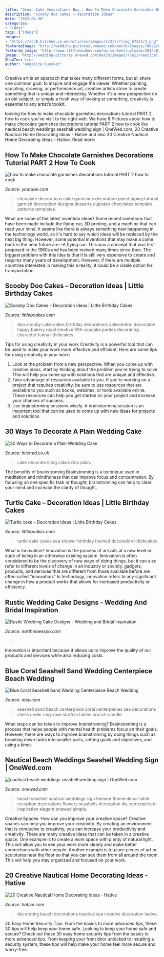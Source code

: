 ```yaml
---
title: "Ocean Cake Decorations Buy : How To Make Chocolate Garnishes Decorations Tutorial Part 2 How To Cook"
description: "Scooby doo cakes – decoration ideas"
date: "2023-04-30"
categories:
- "ideas"
tags: ["ideas"]
images:
- "https://cdn0.hitched.co.uk/articles/images/5/2/2/7/img_67225/3.png"
featuredImage: "http://wedding-pictures.onewed.com/match/images/76622/nautical-beach-weddings-seashell-wedding-sign.original.jpg?1379181577"
featured_image: "http://www.littlebcakes.com/wp-content/uploads/2014/01/Scooby-Doo-Cake-Decorations.jpg"
image: "http://wedding-pictures.onewed.com/match/images/76622/nautical-beach-weddings-seashell-wedding-sign.original.jpg?1379181577"
ShowToc: true
author: "Angelita Ruecker"
---
```



Creative art is an approach that takes many different forms, but all share one common goal: to inspire and engage the viewer. Whether painting, sculpting, drawing, or performance art, creative artists strive to create something that is unique and interesting. Whether it's a new perspective on an old subject, or simply a fresh way of looking at something, creativity is essential to any artist’s toolkit.

	

		
looking for how to make chocolate garnishes decorations tutorial PART 2 how to cook you've visit to the right web. We have 8 Pictures about how to make chocolate garnishes decorations tutorial PART 2 how to cook like nautical beach weddings seashell wedding sign | OneWed.com, 20 Creative Nautical Home Decorating Ideas - Hative and also 20 Creative Nautical Home Decorating Ideas - Hative. Read more:
		
    
## How To Make Chocolate Garnishes Decorations Tutorial PART 2 How To Cook

<img loading=lazy src="http://i.ytimg.com/vi/h8q9dZWXCb4/maxresdefault.jpg" onerror="this.onerror=null;this.src='https://tse4.mm.bing.net/th?id=OIP.OGl68W905JHIL7xmOLXJ9gHaEK&amp;pid=15.1';" alt="how to make chocolate garnishes decorations tutorial PART 2 how to cook">

_Source: youtube.com_

>chocolate decorations cake garnishes decoration piped piping tutorial garnish decoracion designs desserts cupcake chocolates template patterns templates. 

	

What are some of the latest invention ideas?
Some recent inventions that have been made include the flying car, 3D printing, and a machine that can read your mind. It seems like there is always something new happening in the technology world, so it's hard to say which ideas will be replaced by the next big thing. However, some potential inventions that may make a come back in the near future are: 
-A flying car: This was a concept that was first proposed in the 1960s and has been revived many times since then. The biggest problem with this idea is that it is still very expensive to create and requires many years of development. However, if there are multiple countries interested in making this a reality, it could be a viable option for transportation.

    
## Scooby Doo Cakes – Decoration Ideas | Little Birthday Cakes

<img loading=lazy src="http://www.littlebcakes.com/wp-content/uploads/2014/01/Scooby-Doo-Cake-Decorations.jpg" onerror="this.onerror=null;this.src='https://tse3.mm.bing.net/th?id=OIP.NaYL799EafvaOcQ5KprnMwHaLI&amp;pid=15.1';" alt="Scooby Doo Cakes – Decoration Ideas | Little Birthday Cakes">

_Source: littlebcakes.com_

>doo scooby cake cakes birthday decorations cakecentral decoration happy bakery royal creative fifth cupcake parties decorating character funny littlebcakes. 

	

Tips for using creativity in your work
Creativity is a powerful tool that can be used to make your work more effective and efficient. Here are some tips for using creativity in your work:
1. Look at the problem from a new perspective. When you come up with creative ideas, start by thinking about the problem you're trying to solve. This will help you come up with solutions that are unique and effective.
2. Take advantage of resources available to you. If you're working on a project that requires creativity, be sure to use resources that are available to you such as books, websites, or tools available online. These resources can help you get started on your project and increase your chances of success.
3. Use brainstorming sessions wisely. A brainstorming session is an important tool that can be used to come up with new ideas for projects and solutions.

    
## 30 Ways To Decorate A Plain Wedding Cake

<img loading=lazy src="https://cdn0.hitched.co.uk/articles/images/5/2/2/7/img_67225/3.png" onerror="this.onerror=null;this.src='https://tse1.mm.bing.net/th?id=OIP.UG1xBcLobnY9iITlTuw2zgHaLH&amp;pid=15.1';" alt="30 Ways to Decorate a Plain Wedding Cake">

_Source: hitched.co.uk_

>cake decorate icing cakes drip plain. 

	

The benefits of brainstroming
Brainstroming is a technique used in meditation and mindfulness that can improve focus and concentration. By focusing on one specific task or thought, brainstroming can help to clear your mind and increase the clarity of thought.

    
## Turtle Cake – Decoration Ideas | Little Birthday Cakes

<img loading=lazy src="http://www.littlebcakes.com/wp-content/uploads/2014/05/Turtle-Cakes.jpg" onerror="this.onerror=null;this.src='https://tse2.mm.bing.net/th?id=OIP.JSQaQwGaOgrYbZD-dXKKcgHaJ4&amp;pid=15.1';" alt="Turtle cake – Decoration Ideas | Little Birthday Cakes">

_Source: littlebcakes.com_

>turtle cake cakes sea shower birthday themed decoration littlebcakes. 

	

What is Innovation?
Innovation is the process of arrivals at a new level or state of being in an otherwise existing system. Innovation is often considered to be the discovery of new ways of doing things, but it can also refer to different levels of change in an industry or society. gadgets, products, and services that are different from those available before are often called "innovation." In technology, innovation refers to any significant change in how a product works that allows for increased productivity or efficiency.

    
## Rustic Wedding Cake Designs - Wedding And Bridal Inspiration

<img loading=lazy src="https://www.earthnowexpo.com/wp-content/uploads/2015/04/Rustic-Wedding-Cake-Designs.jpg" onerror="this.onerror=null;this.src='https://tse2.mm.bing.net/th?id=OIP.xnw5jbYamV3EZjr_U18NpQHaJ6&amp;pid=15.1';" alt="Rustic Wedding Cake Designs - Wedding and Bridal Inspiration">

_Source: earthnowexpo.com_

>. 

	

Innovation is important because it allows us to improve the quality of our products and services while also reducing costs.

    
## Blue Coral Seashell Sand Wedding Centerpiece Beach Wedding

<img loading=lazy src="https://img0.etsystatic.com/024/0/6729457/il_fullxfull.514815966_nczw.jpg" onerror="this.onerror=null;this.src='https://tse4.mm.bing.net/th?id=OIP.PW7hchBnJebBDQZCt6CoHwHaJ-&amp;pid=15.1';" alt="Blue Coral Seashell Sand Wedding Centerpiece Beach Wedding">

_Source: etsy.com_

>seashell sand beach centerpiece coral centerpieces sea decorations shells under ring vase starfish tables brunch candle. 

	

What steps can be taken to improve brainstroming?
Brainstroming is a process that helps people with mental health problems focus on their goals. However, there are ways to improve brainstroming by doing things such as breaking down tasks into smaller parts, setting goals and objectives, and using a timer.

    
## Nautical Beach Weddings Seashell Wedding Sign | OneWed.com

<img loading=lazy src="http://wedding-pictures.onewed.com/match/images/76622/nautical-beach-weddings-seashell-wedding-sign.original.jpg?1379181577" onerror="this.onerror=null;this.src='https://tse3.mm.bing.net/th?id=OIP.iSJM49kM__I39q6IQ2Gw_gHaFj&amp;pid=15.1';" alt="nautical beach weddings seashell wedding sign | OneWed.com">

_Source: onewed.com_

>beach seashell nautical weddings sign themed theme decor table reception decorations flowers seashells decoration diy centerpieces inspiration elegant onewed simple. 

	

Creative Spaces: How can you improve your creative space?
Creative spaces can help you improve your creativity. By creating an environment that is conducive to creativity, you can increase your productivity and creativity. There are many creative ideas that can be taken in a creative space. One example is to create a work space with plenty of natural light. This will allow you to see your work more clearly and make better connections with other people. Another example is to place pieces of art or sculptures near the floor so that you can see them from all around the room. This will help you stay organized and focused on your work.

    
## 20 Creative Nautical Home Decorating Ideas - Hative

<img loading=lazy src="https://hative.com/wp-content/uploads/2014/10/nautical-home-decorating-ideas/10-beach-decorations.jpg" onerror="this.onerror=null;this.src='https://tse3.mm.bing.net/th?id=OIP.aH5NaLeap4Qv18Z_z-JaXQHaIK&amp;pid=15.1';" alt="20 Creative Nautical Home Decorating Ideas - Hative">

_Source: hative.com_

>decorating beach decorations nautical sea creative decoration hative. 

	

30 Easy Home Security Tips: From the basics to more advanced tips, these 30 tips will help keep your home safe.
Looking to keep your home safe and secure? Check out these 30 easy home security tips from the basics to more advanced tips. From keeping your front door unlocked to installing a security system, these tips will help make your home feel more secure and worry-free.

